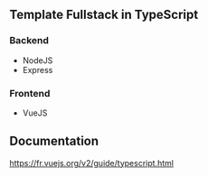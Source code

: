 ## Template Fullstack in TypeScript
### Backend
- NodeJS
- Express

### Frontend
- VueJS

## Documentation
https://fr.vuejs.org/v2/guide/typescript.html
